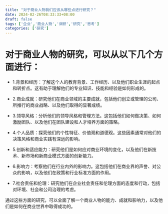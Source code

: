 ```yaml
---
title: "对于商业人物我们应该从哪些点进行研究？"
date: 2024-02-26T08:33:33+08:00
draft: false
tags: ['企业','商业人物','调研','研究','思考']
categories: ['研究']
---
```


# 对于商业人物的研究，可以从以下几个方面进行：

- 1.背景和经历：了解这个人的教育背景、工作经历、以及他们职业生涯的起点和转折点。这有助于理解他们的专业知识、技能和经验是如何形成的。

- 2.商业成就：研究他们在商业领域的主要成就，包括他们创立或管理的公司、所推行的商业战略、以及他们取得的显著成绩。

- 3.领导风格：分析他们的领导风格和管理方法。这包括他们如何做决策、如何激励团队、以及他们在团队建设和人才培养方面的策略。

- 4.个人品质：探究他们的个性特征、价值观和道德观。这些因素通常对他们的决策风格和商业实践有深远的影响。

- 5.创新和适应能力：研究他们是如何应对商业环境的变化，以及他们在新技术、新市场和新商业模式方面的创新能力。

- 6.影响力：考察他们在行业内外的影响力。这包括他们在商业界的声誉、对公众的影响，以及他们在政策和行业标准方面的作用。

- 7.社会责任和伦理：研究他们在企业社会责任和伦理方面的态度和行动，包括对环境、社会和公司治理的考虑。

通过这些方面的研究，可以全面了解一个商业人物的能力、成就和影响力，以及他们是如何在商业世界中取得成功的。
